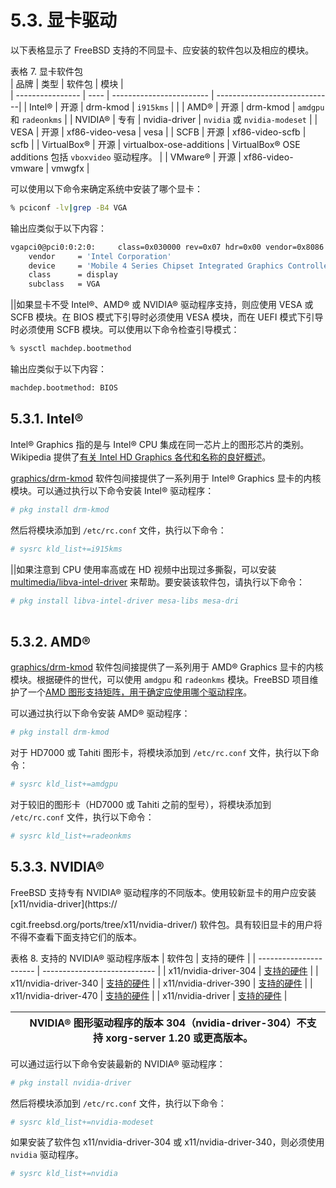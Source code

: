 # 5.3. 显卡驱动


以下表格显示了 FreeBSD 支持的不同显卡、应安装的软件包以及相应的模块。

表格 7. 显卡软件包        
| 品牌 | 类型                     | 软件包                         |        模块 |    
| ---------------- | ---- | ------------------------ | -----------------------------|
| Intel®                                            | 开源 | drm-kmod                 | `i915kms`                                             |                                     |
| AMD®                                              | 开源 | drm-kmod                 | `amdgpu` 和 `radeonkms`                               |
| NVIDIA®                                           | 专有 | nvidia-driver            | `nvidia` 或 `nvidia-modeset`                          |
| VESA                                              | 开源 | xf86-video-vesa          | vesa                                                  |
| SCFB                                              | 开源 | xf86-video-scfb          | scfb                                                  |
| VirtualBox®                                       | 开源 | virtualbox-ose-additions | VirtualBox® OSE additions 包括 `vboxvideo` 驱动程序。 |
| VMware®                                           | 开源 | xf86-video-vmware        | vmwgfx                                                |

可以使用以下命令来确定系统中安装了哪个显卡：

```sh
% pciconf -lv|grep -B4 VGA
```

输出应类似于以下内容：

```sh
vgapci0@pci0:0:2:0:     class=0x030000 rev=0x07 hdr=0x00 vendor=0x8086 device=0x2a42 subvendor=0x17aa subdevice=0x20e4
    vendor     = 'Intel Corporation'
    device     = 'Mobile 4 Series Chipset Integrated Graphics Controller'
    class      = display
    subclass   = VGA
```

||如果显卡不受 Intel®、AMD® 或 NVIDIA® 驱动程序支持，则应使用 VESA 或 SCFB 模块。在 BIOS 模式下引导时必须使用 VESA 模块，而在 UEFI 模式下引导时必须使用 SCFB 模块。可以使用以下命令检查引导模式：

```sh
% sysctl machdep.bootmethod
```

输出应类似于以下内容：

```sh
machdep.bootmethod: BIOS
```


## 5.3.1. Intel®

Intel® Graphics 指的是与 Intel® CPU 集成在同一芯片上的图形芯片的类别。Wikipedia 提供了[有关 Intel HD Graphics 各代和名称的良好概述](https://en.wikipedia.org/wiki/List_of_Intel_graphics_processing_units)。

[graphics/drm-kmod](https://cgit.freebsd.org/ports/tree/graphics/drm-kmod/) 软件包间接提供了一系列用于 Intel® Graphics 显卡的内核模块。可以通过执行以下命令安装 Intel® 驱动程序：

```sh
# pkg install drm-kmod
```

然后将模块添加到 `/etc/rc.conf` 文件，执行以下命令：

```sh
# sysrc kld_list+=i915kms
```

||如果注意到 CPU 使用率高或在 HD 视频中出现过多撕裂，可以安装 [multimedia/libva-intel-driver](https://cgit.freebsd.org/ports/tree/multimedia/libva-intel-driver/) 来帮助。要安装该软件包，请执行以下命令：

```sh
# pkg install libva-intel-driver mesa-libs mesa-dri
```

|     |     |
| --- | --- |

## 5.3.2. AMD®

[graphics/drm-kmod](https://cgit.freebsd.org/ports/tree/graphics/drm-kmod/) 软件包间接提供了一系列用于 AMD® Graphics 显卡的内核模块。根据硬件的世代，可以使用 `amdgpu` 和 `radeonkms` 模块。FreeBSD 项目维护了一个[AMD 图形支持矩阵，用于确定应使用哪个驱动程序](https://wiki.freebsd.org/Graphics/AMD-GPU-Matrix)。

可以通过执行以下命令安装 AMD® 驱动程序：

```sh
# pkg install drm-kmod
```

对于 HD7000 或 Tahiti 图形卡，将模块添加到 `/etc/rc.conf` 文件，执行以下命令：

```sh
# sysrc kld_list+=amdgpu
```

对于较旧的图形卡（HD7000 或 Tahiti 之前的型号），将模块添加到 `/etc/rc.conf` 文件，执行以下命令：

```sh
# sysrc kld_list+=radeonkms
```

## 5.3.3. NVIDIA®

FreeBSD 支持专有 NVIDIA® 驱动程序的不同版本。使用较新显卡的用户应安装 [x11/nvidia-driver](https://

cgit.freebsd.org/ports/tree/x11/nvidia-driver/) 软件包。具有较旧显卡的用户将不得不查看下面支持它们的版本。

表格 8. 支持的 NVIDIA® 驱动程序版本 
|    软件包           | 支持的硬件 |
| ---------------------- | ---------------------------- |
| x11/nvidia-driver-304                                                                                          | [支持的硬件](https://www.nvidia.com/Download/driverResults.aspx/123712/en-us/) |
| x11/nvidia-driver-340                                                                                          | [支持的硬件](https://www.nvidia.com/Download/driverResults.aspx/156167/en-us/) |
| x11/nvidia-driver-390                                                                                          | [支持的硬件](https://www.nvidia.com/Download/driverResults.aspx/191122/en-us/) |
| x11/nvidia-driver-470                                                                                          | [支持的硬件](https://www.nvidia.com/Download/driverResults.aspx/194639/en-us/) |
| x11/nvidia-driver                                                                                              | [支持的硬件](https://www.nvidia.com/Download/driverResults.aspx/210651/en-us/) |

|     | NVIDIA® 图形驱动程序的版本 304（nvidia-driver-304）不支持 xorg-server 1.20 或更高版本。 |
| --- | --------------------------------------------------------------------------------------- |

可以通过运行以下命令安装最新的 NVIDIA® 驱动程序：

```sh
# pkg install nvidia-driver
```

然后将模块添加到 `/etc/rc.conf` 文件，执行以下命令：

```sh
# sysrc kld_list+=nvidia-modeset
```

如果安装了软件包 x11/nvidia-driver-304 或 x11/nvidia-driver-340，则必须使用 `nvidia` 驱动程序。

```sh
# sysrc kld_list+=nvidia
```
